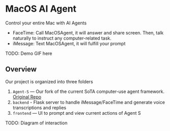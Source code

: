 # MacOS AI Agent

Control your entire Mac with AI Agents

- FaceTime: Call MacOSAgent, it will answer and share screen. Then, talk naturally to instruct any computer-related task.
- iMessage: Text MacOSAgent, it will fulfill your prompt

TODO: Demo GIF here

## Overview

Our project is organized into three folders

1. `Agent-S` — Our fork of the current SoTA computer-use agent framework. [Original Repo](https://github.com/simular-ai/Agent-S)
2. `backend` - Flask server to handle iMessage/FaceTime and generate voice transcriptions and replies
3. `frontend` — UI to prompt and view current actions of Agent S

TODO: Diagram of interaction
